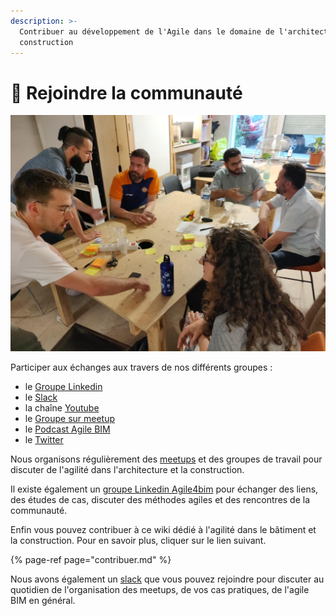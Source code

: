 ```yaml
---
description: >-
  Contribuer au développement de l'Agile dans le domaine de l'architecture et la
  construction
---
```


# 🙌 Rejoindre la communauté



![Meetup Agile BIM](../../.gitbook/assets/agile-bim-meetup.jpg)

Participer aux échanges aux travers de nos différents groupes :

* le [Groupe Linkedin](https://www.linkedin.com/groups/8584849/)
* le [Slack](https://communityinviter.com/apps/agile-bim/agile-bim) 
* la chaîne [Youtube](https://www.youtube.com/channel/UCTjcoh157n3hxKCxpEvfqeQ) 
* le [Groupe sur meetup](https://www.meetup.com/fr-FR/collaborative-architecture/)
* le [Podcast Agile BIM](https://anchor.fm/agile-bim)
* le [Twitter](https://twitter.com/agile4bim)

Nous organisons régulièrement des [meetups](https://www.meetup.com/fr-FR/collaborative-architecture/) et des groupes de travail pour discuter de l'agilité dans l'architecture et la construction. 

Il existe également un [groupe Linkedin Agile4bim](https://www.linkedin.com/groups/8584849/) pour échanger des liens, des études de cas, discuter des méthodes agiles et des rencontres de la communauté.

Enfin vous pouvez contribuer à ce wiki dédié à l'agilité dans le bâtiment et la construction. Pour en savoir plus, cliquer sur le lien suivant.

{% page-ref page="contribuer.md" %}



Nous avons également un [slack](http://bit.ly/agilebimslack) que vous pouvez rejoindre pour discuter au quotidien de l'organisation des meetups, de vos cas pratiques, de l'agile BIM en général.







